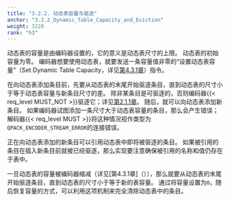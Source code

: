 ```yaml
---
title: "3.2.2. 动态表容量与驱逐"
anchor: "3.2.2_Dynamic_Table_Capacity_and_Eviction"
weight: 3220
rank: "h3"
---
```


动态表的容量是由编码器设置的，它的意义是动态表尺寸的上限。
动态表的初始容量为零。
编码器想要使用动态表，就要发送一条容量值非零的“设置动态表容量”（Set Dynamic Table Capacity，详见[第4.3.1章](#4.3.1_Set_Dynamic_Table_Capacity)）指令。

在向动态表添加条目前，先要从动态表的末尾开始驱逐条目，直到动态表的尺寸小于等于动态表容量与新条目尺寸的差。
除非某条目是可驱逐的，否则编码器{{< req_level MUST_NOT >}}驱逐它；详见[第2.1.1章](#2.1.1_Limits_on_Dynamic_Table_Insertions)。
随后，就可以向动态表添加新条目。
如果编码器试图添加一条尺寸大于动态表容量的条目，那么会产生错误；解码器{{< req_level MUST >}}将这种情况视作类型为`QPACK_ENCODER_STREAM_ERROR`的连接错误。

正在向动态表添加的新条目可以引用动态表中即将被驱逐的条目。
如果被引用的条目在插入新条目前就被已经驱逐，那么实现要注意确保被引用的名称和值仍存在于表中。

一旦动态表的容量被编码器缩减（详见[第4.3.1章]（）），那么就要从动态表的末尾开始驱逐条目，直到动态表的尺寸小于等于新的表容量。
通过将容量设置为`0`，随后恢复容量的方式，可以利用这项机制来完全清除动态表中的条目。

